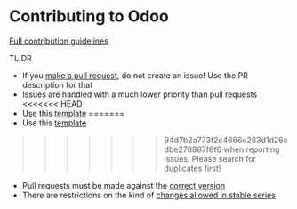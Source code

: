 Contributing to Odoo
====================

[Full contribution guidelines](https://github.com/odoo/odoo/wiki/Contributing)

TL;DR

* If you [make a pull request](https://github.com/odoo/odoo/wiki/Contributing#making-pull-requests),
  do not create an issue! Use the PR description for that
* Issues are handled with a much lower priority than pull requests
<<<<<<< HEAD
* Use this [template](https://github.com/odoo/odoo/tree/16.0/.github/ISSUE_TEMPLATE.md)
=======
* Use this [template](https://github.com/odoo/odoo/tree/master/.github/ISSUE_TEMPLATE.md)
>>>>>>> 94d7b2a773f2c4666c263d1d26cdbe278887f8f6
  when reporting issues. Please search for duplicates first!
* Pull requests must be made against the [correct version](https://github.com/odoo/odoo/wiki/Contributing#against-which-version-should-i-submit-a-patch)
* There are restrictions on the kind of [changes allowed in stable series](https://github.com/odoo/odoo/wiki/Contributing#what-does-stable-mean)
